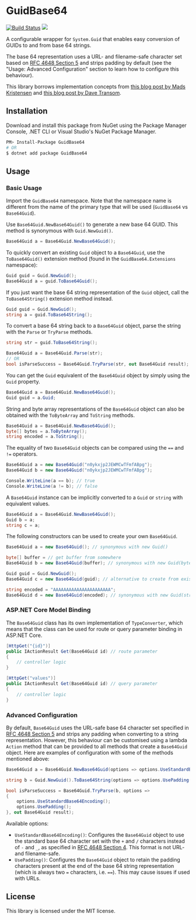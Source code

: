 # GuidBase64

[![Build Status](https://travis-ci.com/pyrox18/GuidBase64.svg?branch=master)](https://travis-ci.com/pyrox18/GuidBase64) ![](https://img.shields.io/nuget/v/GuidBase64.svg?style=flat)

A configurable wrapper for `System.Guid` that enables easy conversion of GUIDs to and from base 64 strings.

The base 64 representation uses a URL- and filename-safe character set based on [RFC 4648 Section 5](https://tools.ietf.org/html/rfc4648#section-5) and strips padding by default (see the "Usage: Advanced Configuration" section to learn how to configure this behaviour).

This library borrows implementation concepts from [this blog post by Mads Kristensen](https://madskristensen.net/blog/a-shorter-and-url-friendly-guid/) and [this blog post by Dave Transom](https://www.singular.co.nz/2007/12/shortguid-a-shorter-and-url-friendly-guid-in-c-sharp/).

## Installation

Download and install this package from NuGet using the Package Manager Console, .NET CLI or Visual Studio's NuGet Package Manager.

```bash
PM> Install-Package GuidBase64
# OR
$ dotnet add package GuidBase64
```

## Usage

### Basic Usage

Import the `GuidBase64` namespace. Note that the namespace name is different from the name of the primary type that will be used (`GuidBase64` vs `Base64Guid`).

Use `Base64Guid.NewBase64Guid()` to generate a new base 64 GUID. This method is synonymous with `Guid.NewGuid()`.

```cs
Base64Guid a = Base64Guid.NewBase64Guid();
```

To quickly convert an existing `Guid` object to a `Base64Guid`, use the `ToBase64Guid()` extension method (found in the `GuidBase64.Extensions` namespace):

```cs
Guid guid = Guid.NewGuid();
Base64Guid a = guid.ToBase64Guid();
```

If you just want the base 64 string representation of the `Guid` object, call the `ToBase64String()` extension method instead.

```cs
Guid guid = Guid.NewGuid();
string a = guid.ToBase64String();
```

To convert a base 64 string back to a `Base64Guid` object, parse the string with the `Parse` or `TryParse` methods.

```cs
string str = guid.ToBase64String();

Base64Guid a = Base64Guid.Parse(str);
// OR
bool isParseSuccess = Base64Guid.TryParse(str, out Base64Guid result);
```

You can get the `Guid` equivalent of the `Base64Guid` object by simply using the `Guid` property.

```cs
Base64Guid a = Base64Guid.NewBase64Guid();
Guid guid = a.Guid;
```

String and byte array representations of the `Base64Guid` object can also be obtained with the `ToByteArray` and `ToString` methods.

```cs
Base64Guid a = Base64Guid.NewBase64Guid();
byte[] bytes = a.ToByteArray();
string encoded = a.ToString();
```

The equality of two `Base64Guid` objects can be compared using the `==` and `!=` operators.

```cs
Base64Guid a = new Base64Guid("n0ykxjp2JEWMCwTFmfABpg");
Base64Guid b = new Base64Guid("n0ykxjp2JEWMCwTFmfABpg");

Console.WriteLine(a == b); // true
Console.WriteLine(a != b); // false
```

A `Base64Guid` instance can be implicitly converted to a `Guid` or `string` with equivalent values.

```cs
Base64Guid a = Base64Guid.NewBase64Guid();
Guid b = a;
string c = a;
```

The following constructors can be used to create your own `Base64Guid`.

```cs
Base64Guid a = new Base64Guid(); // synonymous with new Guid()

byte[] buffer = // get buffer from somewhere
Base64Guid b = new Base64Guid(buffer); // synonymous with new Guid(byte[])

Guid guid = Guid.NewGuid();
Base64Guid c = new Base64Guid(guid); // alternative to create from existing GUID

string encoded = "AAAAAAAAAAAAAAAAAAAAAA";
Base64Guid d = new Base64Guid(encoded); // synonymous with new Guid(string), but for base64
```

### ASP.NET Core Model Binding

The `Base64Guid` class has its own implementation of `TypeConverter`, which means that the class can be used for route or query parameter binding in ASP.NET Core.

```cs
[HttpGet("{id}")]
public IActionResult Get(Base64Guid id) // route parameter
{
    // controller logic
}

[HttpGet("values")]
public IActionResult Get(Base64Guid id) // query parameter
{
    // controller logic
}
```

### Advanced Configuration

By default, `Base64Guid` uses the URL-safe base 64 character set specified in [RFC 4648 Section 5](https://tools.ietf.org/html/rfc4648#section-5) and strips any padding when converting to a string representation. However, this behaviour can be customised using a lambda `Action` method that can be provided to all methods that create a `Base64Guid` object. Here are examples of configuration with some of the methods mentioned above:

```cs
Base64Guid a = Base64Guid.NewBase64Guid(options => options.UseStandardBase64Encoding());

string b = Guid.NewGuid().ToBase64String(options => options.UsePadding());

bool isParseSuccess = Base64Guid.TryParse(b, options =>
{
    options.UseStandardBase64Encoding();
    options.UsePadding();
}, out Base64Guid result);
```

Available options:

- `UseStandardBase64Encoding()`: Configures the `Base64Guid` object to use the standard base 64 character set with the `+` and `/` characters instead of `-` and `_`, as specified in [RFC 4648 Section 4](https://tools.ietf.org/html/rfc4648#section-4). This format is not URL- and filename-safe.
- `UsePadding()`: Configures the `Base64Guid` object to retain the padding characters present at the end of the base 64 string representation (which is always two `=` characters, i.e. `==`). This may cause issues if used with URLs.

## License

This library is licensed under the MIT license.